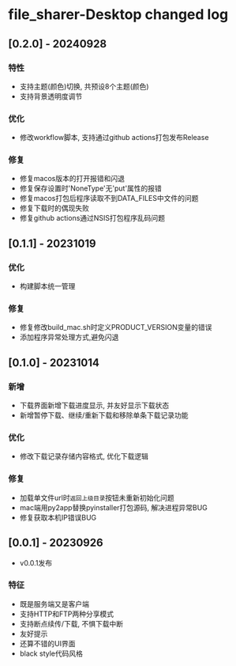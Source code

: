 # file_sharer-Desktop changed log


## [0.2.0] - 20240928
### 特性

- 支持主题(颜色)切换, 共预设8个主题(颜色)
- 支持背景透明度调节

### 优化

- 修改workflow脚本, 支持通过github actions打包发布Release

### 修复

- 修复macos版本的打开报错和闪退
- 修复保存设置时'NoneType'无'put'属性的报错
- 修复macos打包后程序读取不到DATA_FILES中文件的问题
- 修复下载时的偶现失败
- 修复github actions通过NSIS打包程序乱码问题

## [0.1.1] - 20231019

### 优化

- 构建脚本统一管理

### 修复

- 修复修改build_mac.sh时定义PRODUCT_VERSION变量的错误
- 添加程序异常处理方式,避免闪退


## [0.1.0] - 20231014

### 新增

- 下载界面新增下载进度显示, 并友好显示下载状态
- 新增暂停下载、继续/重新下载和移除单条下载记录功能

### 优化

- 修改下载记录存储内容格式, 优化下载逻辑

### 修复

- 加载单文件url时`返回上级目录`按钮未重新初始化问题
- mac端用py2app替换pyinstaller打包源码, 解决进程异常BUG
- 修复获取本机IP错误BUG


## [0.0.1] - 20230926

* v0.0.1发布

### 特征

- 既是服务端又是客户端
- 支持HTTP和FTP两种分享模式
- 支持断点续传/下载, 不惧下载中断
- 友好提示
- 还算不错的UI界面
- black style代码风格